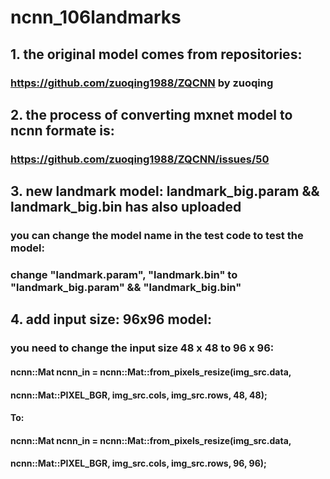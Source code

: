 # **ncnn_106landmarks**
## **1. the original model comes from repositories:**
### https://github.com/zuoqing1988/ZQCNN  by zuoqing
## **2. the process of converting mxnet model to ncnn formate is:**
### https://github.com/zuoqing1988/ZQCNN/issues/50

## **3. new landmark model: landmark_big.param && landmark_big.bin has also uploaded**
### you can change the model name in the test code to test the model:
### change "landmark.param", "landmark.bin" to "landmark_big.param" && "landmark_big.bin"

## **4. add input size: 96x96 model:**
### you need to change the input size 48 x 48 to 96 x 96: 
#### ncnn::Mat ncnn_in = ncnn::Mat::from_pixels_resize(img_src.data,
####        ncnn::Mat::PIXEL_BGR, img_src.cols, img_src.rows, 48, 48);
#### **To:**
#### ncnn::Mat ncnn_in = ncnn::Mat::from_pixels_resize(img_src.data,
####        ncnn::Mat::PIXEL_BGR, img_src.cols, img_src.rows, 96, 96);
